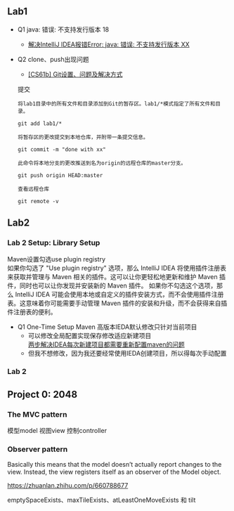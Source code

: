 ## Lab1
- Q1 java: 错误: 不支持发行版本 18<br>
    - <a href="https://blog.csdn.net/wangpaiblog/article/details/112597474" target="_blank">解决IntelliJ IDEA报错Error: java: 错误: 不支持发行版本 XX</a><br>
 
- Q2 clone、push出现问题

    - <a href="https://blog.csdn.net/avocad0/article/details/124607460" target="_blank">[CS61b] Git设置、问题及解决方式</a><br>

    提交

    ```
    将lab1目录中的所有文件和目录添加到Git的暂存区。lab1/*模式指定了所有文件和目录。

    git add lab1/*

    将暂存区的更改提交到本地仓库，并附带一条提交信息。

    git commit -m "done with xx"

    此命令将本地分支的更改推送到名为origin的远程仓库的master分支。

    git push origin HEAD:master
    ```

    ```
    查看远程仓库

    git remote -v
    ```

## Lab2
### Lab 2 Setup: Library Setup
Maven设置勾选use plugin registry<br>
如果你勾选了 "Use plugin registry" 选项，那么 IntelliJ IDEA 将使用插件注册表来获取并管理与 Maven 相关的插件。这可以让你更轻松地更新和维护 Maven 插件，同时也可以让你发现并安装新的 Maven 插件。
如果你不勾选这个选项，那么 IntelliJ IDEA 可能会使用本地或自定义的插件安装方式，而不会使用插件注册表。这意味着你可能需要手动管理 Maven 插件的安装和升级，而不会获得来自插件注册表的便利。

- Q1 One-Time Setup Maven 高版本IEDA默认修改只针对当前项目
    - 可以修改全局配置实现保存修改适应新建项目<br>
        <a href="https://blog.csdn.net/weixin_47316183/article/details/122364354" target="_blank">两步解决IDEA每次新建项目都需要重新配置maven的问题</a><br>
    - 但我不想修改，因为我还要经常使用IEDA创建项目，所以得每次手动配置

### Lab 2


## Project 0: 2048
### The MVC pattern 
模型model 视图view 控制controller

### Observer pattern
Basically this means that the model doesn’t actually report changes to the view. Instead, the view registers itself as an observer of the Model object. 

https://zhuanlan.zhihu.com/p/660788677

emptySpaceExists、maxTileExists、atLeastOneMoveExists 和 tilt 